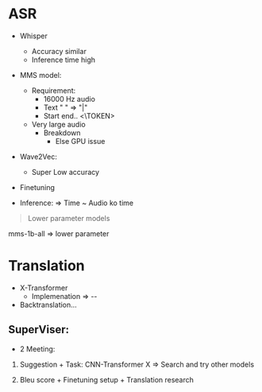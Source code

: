 # ASR

- Whisper
    - Accuracy similar
    - Inference time high

- MMS model:
    - Requirement:
        - 16000 Hz audio
        - Text " " => "|"
        - Start end.. <\TOKEN>
    - Very large audio
        - Breakdown
            - Else GPU issue

- Wave2Vec:
    - Super Low accuracy

- Finetuning

- Inference:
    => Time ~ Audio ko time

> Lower parameter models

mms-1b-all => lower parameter

# Translation

- X-Transformer
    - Implemenation => --
- Backtranslation...


## SuperViser:

- 2 Meeting:

1) Suggestion + Task: CNN-Transformer X => Search and try other models

2) Bleu score + Finetuning setup + Translation research 